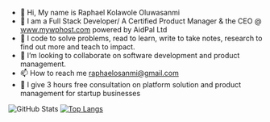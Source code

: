 - 👋 Hi, My name is Raphael Kolawole Oluwasanmi 
- 🌱 I am a Full Stack Developer/ A Certified Product Manager & the CEO @ www.mywphost.com powered by AidPal Ltd 
- 👀 I code to solve problems, read to learn, write to take notes, research to find out more and teach to impact.
- 💞️ I’m looking to collaborate on software development and product management.
- 📫 How to reach me raphaelosanmi@gmail.com
- 👋 I give 3 hours free consultation on platform solution and product management for startup businesses


![GitHub Stats](https://github-readme-stats.vercel.app/api?username=Rafkev&theme=radical)
[![Top Langs](https://github-readme-stats.vercel.app/api/top-langs/?username=Rafkev)](https://github.com/anuraghazra/github-readme-stats)





<!---
Rafkev/Rafkev is a ✨ special ✨ repository because its `README.md` (this file) appears on your GitHub profile.
You can click the Preview link to take a look at your changes.
--->
